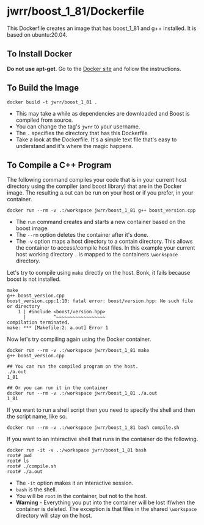 jwrr/boost_1_81/Dockerfile
===========================

This Dockerfile creates an image that has boost_1_81 and g++ installed. It is
based on ubuntu:20.04.

To Install Docker
-----------------

**Do not use apt-get**.
Go to the [Docker site](https://docs.docker.com/desktop/install/linux-install/)
and follow the instructions.

To Build the Image
------------------

```
docker build -t jwrr/boost_1_81 .
```

* This may take a while as dependencies are downloaded and
  Boost is compiled from source.
* You can change the tag's `jwrr` to your username.
* The `.` specifies the directory that has this Dockerfile
* Take a look at the Dockerfile. It's a simple text file that's
  easy to understand and it's where the magic happens.

To Compile a C++ Program
------------------------

The following command compiles your code that is in your current host directory
using the compiler (and boost library) that are in the Docker image. The
resulting a.out can be run on your host or if you prefer, in your
container.

```
docker run --rm -v .:/workspace jwrr/boost_1_81 g++ boost_version.cpp
```

* The `run` command creates and starts a new container based on the
  boost image.
* The `--rm` option deletes the container after it's done.
* The `-v` option maps a host directory to a contain directory. This allows the
  container to access/compile host files. In this example your current host
  working directory `.` is mapped to the containers `\workspace` directory.


Let's try to compile using `make` directly on the host. Bonk, it fails because boost is
not installed.

```
make
g++ boost_version.cpp
boost_version.cpp:1:10: fatal error: boost/version.hpp: No such file or directory
    1 | #include <boost/version.hpp>
      |          ^~~~~~~~~~~~~~~~~~~
compilation terminated.
make: *** [Makefile:2: a.out] Error 1
```

Now let's try compiling again using the Docker container.

```
docker run --rm -v .:/workspace jwrr/boost_1_81 make
g++ boost_version.cpp

## You can run the compiled program on the host.
./a.out
1_81

## Or you can run it in the container
docker run --rm -v .:/workspace jwrr/boost_1_81 ./a.out
1_81
```

If you want to run a shell script then you need to specify the shell and then
the script name, like so.

```
docker run --rm -v .:/workspace jwrr/boost_1_81 bash compile.sh
```

If you want to an interactive shell that runs in the container do the following.

```
docker run -it -v .:/workspace jwrr/boost_1_81 bash
root# pwd
root# ls
root# ./compile.sh
root# ./a.out
```

* The `-it` option makes it an interactive session.
* `bash` is the shell.
* You will be `root` in the container, but not to the host.
* **Warning** - Everything you put into the container will be lost if/when the
  container is deleted. The exception is that files in the shared `\workspace`
  directory will stay on the host.
